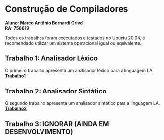 # Construção de Compiladores

**Aluno: Marco Antônio Bernardi Grivol**\
**RA: 758619**

Todos os trabalhos foram executados e testados no Ubuntu 20.04, é recomendado utilizar um sistema operacional igual ou equivalente.

## Trabalho 1: Analisador Léxico
O primeiro trabalho apresenta um analisador léxico para a linguagem LA.\
[**Trabalho1**](https://github.com/MarcoGrivol/compiladores/tree/master/Trabalho1)

## Trabalho 2: Analisador Sintático
O segundo trabalho apresenta um analisador sintático para a linguagem LA.\
[**Trabalho2**](https://github.com/MarcoGrivol/compiladores/tree/master/Trabalho2)

## Trabalho 3: IGNORAR (AINDA EM DESENVOLVIMENTO)
